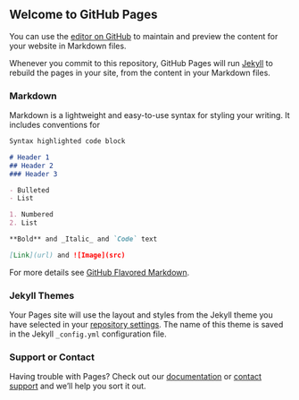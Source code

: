 ## Welcome to GitHub Pages

 You can use the [editor on GitHub](https://github.com/ZHANGYAOJIANG/ZHANGYAOJIANG.github.io/edit/master/index.md) to maintain and preview the content for your website in Markdown files.

 Whenever you commit to this repository, GitHub Pages will run [Jekyll](https://jekyllrb.com/) to rebuild the pages in your site, from the content in your Markdown files.

 ### Markdown

 Markdown is a lightweight and easy-to-use syntax for styling your writing. It includes conventions for

 ```markdown
 Syntax highlighted code block

 # Header 1
 ## Header 2
 ### Header 3

 - Bulleted
 - List

 1. Numbered
 2. List

 **Bold** and _Italic_ and `Code` text

 [Link](url) and ![Image](src)
 ```

 For more details see [GitHub Flavored Markdown](https://guides.github.com/features/mastering-markdown/).

 ### Jekyll Themes

 Your Pages site will use the layout and styles from the Jekyll theme you have selected in your [repository settings](https://github.com/ZHANGYAOJIANG/ZHANGYAOJIANG.github.io/settings). The name of this theme is saved in the Jekyll `_config.yml` configuration file.

 ### Support or Contact

 Having trouble with Pages? Check out our [documentation](https://help.github.com/categories/github-pages-basics/) or [contact support](https://github.com/contact) and we’ll help you sort it out.




